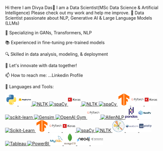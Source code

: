 Hi there I am Divya Das👋
I am a Data Scientist(MSc Data Science & Artificial Intelligence)
Please check out my work and help me improve.
👋 Data Scientist passionate about NLP, Generative AI & Large Language Models (LLMs)

🧠 Specializing in GANs, Transformers, NLP

📚 Experienced in fine-tuning pre-trained models

🔍 Skilled in data analysis, modeling, & deployment

🌟 Let's innovate with data together!

📫 How to reach me: ...Linkedin Profile

🔨 Languages and Tools:

<!-- Programming Languages -->
<a href="https://www.python.org/" target="_blank"> 
  <img src="https://raw.githubusercontent.com/devicons/devicon/master/icons/python/python-original.svg" alt="Python" width="40" height="40"/> 
</a> 
<!-- Hugging Face -->
<a href="https://huggingface.co/" target="_blank"> 
  <img src="https://raw.githubusercontent.com/devicons/devicon/master/icons/huggingface/huggingface-original-wordmark.svg" alt="Hugging Face" width="40" height="40"/> 
</a> 

<!-- NLTK -->
<a href="https://www.nltk.org/" target="_blank"> 
  <img src="https://raw.githubusercontent.com/devicons/devicon/master/icons/nltk/nltk-original-wordmark.svg" alt="NLTK" width="40" height="40"/> 
</a> 

<!-- spaCy -->
<a href="https://spacy.io/" target="_blank"> 
  <img src="https://raw.githubusercontent.com/devicons/devicon/master/icons/spacy/spacy-original-wordmark.svg" alt="spaCy" width="40" height="40"/> 
</a> 

<!-- Keras -->
<a href="https://keras.io/" target="_blank"> 
  <img src="https://raw.githubusercontent.com/devicons/devicon/master/icons/keras/keras-original-wordmark.svg" alt="Keras" width="40" height="40"/> 
</a> 

<!-- NLTK -->
<a href="https://www.nltk.org/" target="_blank"> 
  <img src="https://raw.githubusercontent.com/devicons/devicon/master/icons/nltk/nltk-original-wordmark.svg" alt="NLTK" width="40" height="40"/> 
</a> 

<!-- spaCy -->
<a href="https://spacy.io/" target="_blank"> 
  <img src="https://raw.githubusercontent.com/devicons/devicon/master/icons/spacy/spacy-original-wordmark.svg" alt="spaCy" width="40" height="40"/> 
</a> 

<!-- TensorFlow -->
<a href="https://www.tensorflow.org/" target="_blank"> 
  <img src="https://raw.githubusercontent.com/devicons/devicon/master/icons/tensorflow/tensorflow-original.svg" alt="TensorFlow" width="40" height="40"/> 
</a> 

<!-- PyTorch -->
<a href="https://pytorch.org/" target="_blank"> 
  <img src="https://raw.githubusercontent.com/devicons/devicon/master/icons/pytorch/pytorch-original-wordmark.svg" alt="PyTorch" width="40" height="40"/> 
</a> 

<!-- Keras -->
<a href="https://keras.io/" target="_blank"> 
  <img src="https://raw.githubusercontent.com/devicons/devicon/master/icons/keras/keras-original-wordmark.svg" alt="Keras" width="40" height="40"/> 
</a> 

<!-- Scikit-learn -->
<a href="https://scikit-learn.org/" target="_blank"> 
  <img src="https://raw.githubusercontent.com/devicons/devicon/master/icons/scikit-learn/scikit-learn-original.svg" alt="scikit-learn" width="40" height="40"/> 
</a> 

<!-- Gensim -->
<a href="https://radimrehurek.com/gensim/" target="_blank"> 
  <img src="https://raw.githubusercontent.com/devicons/devicon/master/icons/gensim/gensim-original-wordmark.svg" alt="Gensim" width="40" height="40"/> 
</a> 

<!-- OpenAI Gym -->
<a href="https://gym.openai.com/" target="_blank"> 
  <img src="https://raw.githubusercontent.com/devicons/devicon/master/icons/openai/openai-original-wordmark.svg" alt="OpenAI Gym" width="40" height="40"/> 
</a> 

<!-- Transformers (formerly known as PyTorch-Transformers) -->
<a href="https://huggingface.co/transformers/" target="_blank"> 
  <img src="https://raw.githubusercontent.com/devicons/devicon/master/icons/pytorch/pytorch-original-wordmark.svg" alt="Transformers" width="40" height="40"/> 
</a> 

<!-- AllenNLP -->
<a href="https://allennlp.org/" target="_blank"> 
  <img src="https://raw.githubusercontent.com/allenai/allennlp/main/docs/img/allennlp-logo-dark.svg" alt="AllenNLP" width="40" height="40"/> 
</a> 


<!-- Data Analysis and Machine Learning Libraries -->
<a href="https://pandas.pydata.org/" target="_blank"> 
  <img src="https://raw.githubusercontent.com/devicons/devicon/master/icons/pandas/pandas-original-wordmark.svg" alt="Pandas" width="40" height="40"/> 
</a> 

<a href="https://numpy.org/" target="_blank"> 
  <img src="https://raw.githubusercontent.com/devicons/devicon/master/icons/numpy/numpy-original-wordmark.svg" alt="NumPy" width="40" height="40"/> 
</a> 

<a href="https://scikit-learn.org/" target="_blank"> 
  <img src="https://raw.githubusercontent.com/devicons/devicon/master/icons/scikit-learn/scikit-learn-original.svg" alt="Scikit-Learn" width="40" height="40"/> 
</a> 

<!-- Deep Learning Frameworks -->
<a href="https://www.tensorflow.org/" target="_blank"> 
  <img src="https://raw.githubusercontent.com/devicons/devicon/master/icons/tensorflow/tensorflow-original.svg" alt="TensorFlow" width="40" height="40"/> 
</a> 

<a href="https://pytorch.org/" target="_blank"> 
  <img src="https://raw.githubusercontent.com/devicons/devicon/master/icons/pytorch/pytorch-original-wordmark.svg" alt="PyTorch" width="40" height="40"/> 
</a> 

<a href="https://keras.io/" target="_blank"> 
  <img src="https://raw.githubusercontent.com/devicons/devicon/master/icons/keras/keras-original-wordmark.svg" alt="Keras" width="40" height="40"/> 
</a> 

<!-- Natural Language Processing (NLP) Libraries -->
<a href="https://spacy.io/" target="_blank"> 
  <img src="https://raw.githubusercontent.com/devicons/devicon/master/icons/spacy/spacy-original-wordmark.svg" alt="spaCy" width="40" height="40"/> 
</a> 

<a href="https://www.nltk.org/" target="_blank"> 
  <img src="https://raw.githubusercontent.com/devicons/devicon/master/icons/nltk/nltk-original-wordmark.svg" alt="NLTK" width="40" height="40"/> 
</a> 

<!-- Visualization and Plotting Libraries -->
<a href="https://matplotlib.org/" target="_blank"> 
  <img src="https://raw.githubusercontent.com/devicons/devicon/master/icons/matplotlib/matplotlib-original.svg" alt="Matplotlib" width="40" height="40"/> 
</a> 

<a href="https://seaborn.pydata.org/" target="_blank"> 
  <img src="https://raw.githubusercontent.com/devicons/devicon/master/icons/seaborn/seaborn-original-wordmark.svg" alt="Seaborn" width="40" height="40"/> 
</a> 

<a href="https://plotly.com/python/" target="_blank"> 
  <img src="https://raw.githubusercontent.com/devicons/devicon/master/icons/plotly/plotly-original-wordmark.svg" alt="Plotly" width="40" height="40"/> 
</a> 

<!-- Visualization Tools -->
<a href="https://www.tableau.com/" target="_blank"> 
  <img src="https://raw.githubusercontent.com/devicons/devicon/master/icons/tableau/tableau-original-wordmark.svg" alt="Tableau" width="40" height="40"/> 
</a> 

<a href="https://powerbi.microsoft.com/" target="_blank"> 
  <img src="https://raw.githubusercontent.com/devicons/devicon/master/icons/powerbi/powerbi-plain-wordmark.svg" alt="PowerBI" width="40" height="40"/> 
</a> 

<!-- SQL and NoSQL Databases -->
<a href="https://www.mysql.com/" target="_blank"> 
  <img src="https://raw.githubusercontent.com/devicons/devicon/master/icons/mysql/mysql-original-wordmark.svg" alt="MySQL" width="40" height="40"/> 
</a> 

<a href="https://www.mongodb.com/" target="_blank"> 
  <img src="https://raw.githubusercontent.com/devicons/devicon/master/icons/mongodb/mongodb-original-wordmark.svg" alt="MongoDB" width="40" height="40"/> 
</a> 

<a href="https://neo4j.com/" target="_blank"> 
  <img src="https://raw.githubusercontent.com/devicons/devicon/master/icons/neo4j/neo4j-original-wordmark.svg" alt="Neo4j" width="40" height="40"/> 
</a> 

<!-- Other Tools and Libraries -->
<a href="https://networkx.org/" target="_blank"> 
  <img src="https://raw.githubusercontent.com/devicons/devicon/master/icons/networkx/networkx-original-wordmark.svg" alt="NetworkX" width="40" height="40"/> 
</a> 
